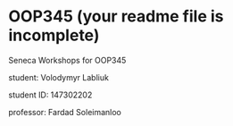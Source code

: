 # OOP345 (your readme file is incomplete)
Seneca Workshops for OOP345

student: Volodymyr Labliuk

student ID: 147302202

professor: Fardad Soleimanloo
